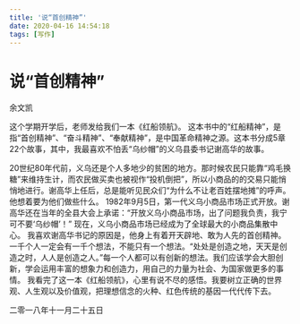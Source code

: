 ```yaml
---
title: '说“首创精神”'
date: 2020-04-16 14:54:18
tags: [写作]
---
```

# 说“首创精神”
余文凯

这个学期开学后，老师发给我们一本《红船领航》。
这本书中的“红船精神”，是指“首创精神”、“奋斗精神”、“奉献精神”，是中国革命精神之源。这本书分成5章22个故事，其中，我最喜欢不怕丢“乌纱帽”的义乌县委书记谢高华的故事。

<!-- more -->

20世纪80年代前，义乌还是个人多地少的贫困的地方。那时候农民只能靠“鸡毛换糖”来维持生计，而农民做买卖也被视作“投机倒把”，所以小商品的的交易只能悄悄地进行。谢高华上任后，总是能听见民众们“为什么不让老百姓摆地摊”的呼声。他想着要为他们做些什么。
1982年9月5日，第一代义乌小商品市场正式开放。谢高华还在当年的全县大会上承诺：“开放义乌小商品市场，出了问题我负责，我宁可不要‘乌纱帽’！”
现在，义乌小商品市场已经成为了全球最大的小商品集散中心。
我喜欢谢高华书记的原因是，他身上有着开天辟地、敢为人先的首创精神。一千个人一定会有一千个想法，不能只有一个想法。“处处是创造之地，天天是创造之时，人人是创造之人。”每一个人都可以有创新的想法。我们应该学会大胆创新，学会运用丰富的想象力和创造力，用自己的力量为社会、为国家做更多的事情。
我看完了这一本《红船领航》，心里有说不尽的感悟。我要树立正确的世界观、人生观以及价值观，把理想信念的火种、红色传统的基因一代代传下去。

二零一八年十一月二十五日
